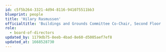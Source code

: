 ```yaml
---
id: c5f5b264-3321-4d94-8116-941075511bb3
blueprint: people
title: 'Hilary Rasmussen'
officialtitle: 'Buildings and Grounds Committee Co-Chair, Second Floor Task Force Chair'
role:
  - board-of-directors
updated_by: 1179db75-8eeb-4bad-8e60-d5005aef7ef8
updated_at: 1668528730
---
```

